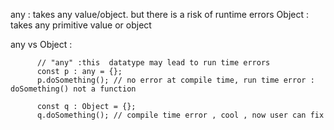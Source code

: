 
any : takes any value/object. but there is a risk of runtime errors
Object : takes any primitive value or object



any vs Object : 

          // "any" :this  datatype may lead to run time errors
          const p : any = {};
          p.doSomething(); // no error at compile time, run time error : doSomething() not a function

          const q : Object = {};
          q.doSomething(); // compile time error , cool , now user can fix

